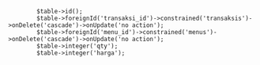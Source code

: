             $table->id();
            $table->foreignId('transaksi_id')->constrained('transaksis')->onDelete('cascade')->onUpdate('no action');
            $table->foreignId('menu_id')->constrained('menus')->onDelete('cascade')->onUpdate('no action');
            $table->integer('qty');
            $table->integer('harga');